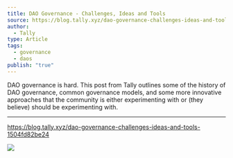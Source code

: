 ```yaml
---
title: DAO Governance - Challenges, Ideas and Tools
source: https://blog.tally.xyz/dao-governance-challenges-ideas-and-tools-1504fd82be24
author:
  - Tally
type: Article
tags:
  - governance
  - daos
publish: "true"
---
```


DAO governance is hard. This post from Tally outlines some of the history of DAO governance, common governance models, and some more innovative approaches that the community is either experimenting with or (they believe) should be experimenting with.

---
https://blog.tally.xyz/dao-governance-challenges-ideas-and-tools-1504fd82be24

![](https://blog.tally.xyz/dao-governance-challenges-ideas-and-tools-1504fd82be24)
